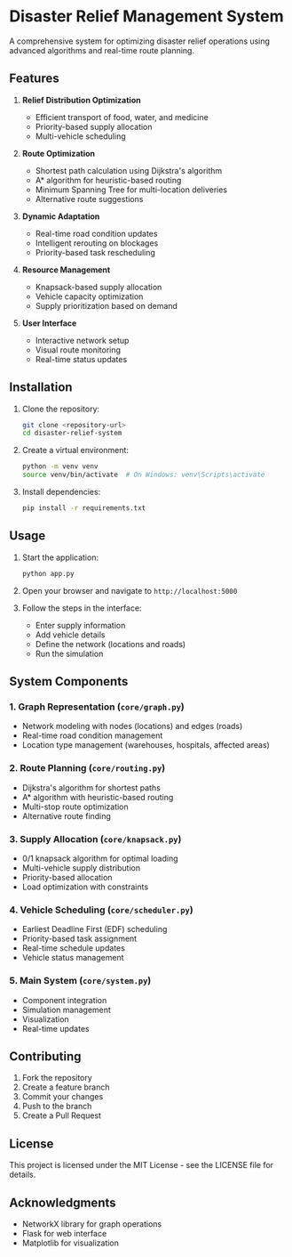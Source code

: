 # Disaster Relief Management System

A comprehensive system for optimizing disaster relief operations using advanced algorithms and real-time route planning.

## Features

1. **Relief Distribution Optimization**
   - Efficient transport of food, water, and medicine
   - Priority-based supply allocation
   - Multi-vehicle scheduling

2. **Route Optimization**
   - Shortest path calculation using Dijkstra's algorithm
   - A* algorithm for heuristic-based routing
   - Minimum Spanning Tree for multi-location deliveries
   - Alternative route suggestions

3. **Dynamic Adaptation**
   - Real-time road condition updates
   - Intelligent rerouting on blockages
   - Priority-based task rescheduling

4. **Resource Management**
   - Knapsack-based supply allocation
   - Vehicle capacity optimization
   - Supply prioritization based on demand

5. **User Interface**
   - Interactive network setup
   - Visual route monitoring
   - Real-time status updates

## Installation

1. Clone the repository:
   ```bash
   git clone <repository-url>
   cd disaster-relief-system
   ```

2. Create a virtual environment:
   ```bash
   python -m venv venv
   source venv/bin/activate  # On Windows: venv\Scripts\activate
   ```

3. Install dependencies:
   ```bash
   pip install -r requirements.txt
   ```

## Usage

1. Start the application:
   ```bash
   python app.py
   ```

2. Open your browser and navigate to `http://localhost:5000`

3. Follow the steps in the interface:
   - Enter supply information
   - Add vehicle details
   - Define the network (locations and roads)
   - Run the simulation

## System Components

### 1. Graph Representation (`core/graph.py`)
- Network modeling with nodes (locations) and edges (roads)
- Real-time road condition management
- Location type management (warehouses, hospitals, affected areas)

### 2. Route Planning (`core/routing.py`)
- Dijkstra's algorithm for shortest paths
- A* algorithm with heuristic-based routing
- Multi-stop route optimization
- Alternative route finding

### 3. Supply Allocation (`core/knapsack.py`)
- 0/1 knapsack algorithm for optimal loading
- Multi-vehicle supply distribution
- Priority-based allocation
- Load optimization with constraints

### 4. Vehicle Scheduling (`core/scheduler.py`)
- Earliest Deadline First (EDF) scheduling
- Priority-based task assignment
- Real-time schedule updates
- Vehicle status management

### 5. Main System (`core/system.py`)
- Component integration
- Simulation management
- Visualization
- Real-time updates

## Contributing

1. Fork the repository
2. Create a feature branch
3. Commit your changes
4. Push to the branch
5. Create a Pull Request

## License

This project is licensed under the MIT License - see the LICENSE file for details.

## Acknowledgments

- NetworkX library for graph operations
- Flask for web interface
- Matplotlib for visualization 